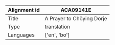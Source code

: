 |Alignment id | ACA09141E
| --- | --- 
|Title | A Prayer to Chöying Dorje 
|Type | translation
|Languages | ['en', 'bo']
